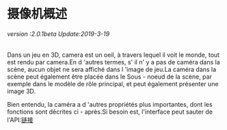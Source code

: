 # 摄像机概述

###### *version :2.0.1beta   Update:2019-3-19*

Dans un jeu en 3D, camera est un oeil, à travers lequel il voit le monde, tout est rendu par camera.En d 'autres termes, s' il n' y a pas de caméra dans la scène, aucun objet ne sera affiché dans l 'image de jeu.La caméra dans la scène peut également être placée dans le Sous - noeud de la scène, par exemple dans le modèle de rôle principal, et peut également présenter une image 3D.

Bien entendu, la caméra a d 'autres propriétés plus importantes, dont les fonctions sont décrites ci - après.Si besoin est, l'interface peut sauter de l'API:[链接](https://layaair.ldc.layabox.com/api2/Chinese/index.html?category=Core&class=laya.d3.core.Camera)

